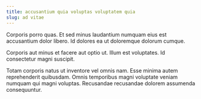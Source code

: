 ```yaml
---
title: accusantium quia voluptas voluptatem quia
slug: ad vitae
---
```


Corporis porro quas. Et sed minus laudantium numquam eius est accusantium dolor libero. Id dolores ea ut doloremque dolorum cumque.

Corporis aut minus et facere aut optio ut. Illum est voluptates. Id consectetur magni suscipit.

Totam corporis natus ut inventore vel omnis nam. Esse minima autem reprehenderit quibusdam. Omnis temporibus magni voluptate veniam numquam qui magni voluptas. Recusandae recusandae dolorem assumenda consequuntur.
